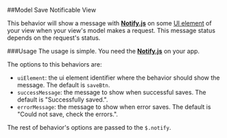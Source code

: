 ##Model Save Notificable View

This behavior will show a message with **[Notify.js](https://github.com/jpillora/notifyjs)** on
some [UI element](http://marionettejs.com/docs/v2.4.1/marionette.itemview.html#organizing-ui-elements) of your view when your view's model makes a request. This message status depends on the request's status.

###Usage
The usage is simple. You need the **[Notify.js](https://github.com/jpillora/notifyjs)** on your app.

The options to this behaviors are:

* `uiElement`: the ui element identifier where the behavior should show the message. The default is `saveBtn`.
* `successMessage`: the message to show when successful saves. The default is "Successfully saved.".
* `errorMessage`: the message to show when error saves. The default is "Could not save, check the errors.".

The rest of behavior's options are passed to the `$.notify`.

